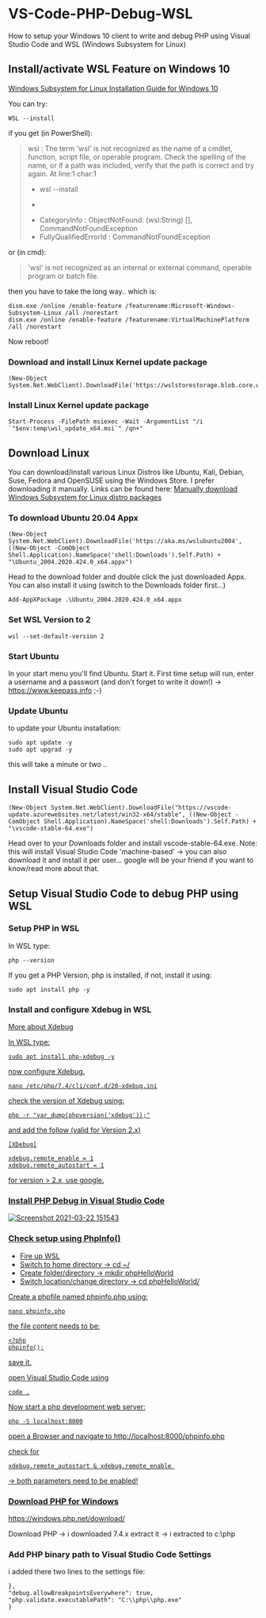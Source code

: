 # VS-Code-PHP-Debug-WSL

How to setup your Windows 10 client to write and debug PHP using Visual Studio Code and WSL  (Windows Subsystem for Linux)

## Install/activate WSL Feature on Windows 10
<a href="https://docs.microsoft.com/en-us/windows/wsl/install-win10" target="_blank">Windows Subsystem for Linux Installation Guide for Windows 10</a>

You can try:
 
    WSL --install

if you get (in PowerShell):

> wsl : The term 'wsl' is not recognized as the name of a cmdlet,
> function, script file, or operable program. Check the 
> spelling of the name, or if a path was included, verify that the path
> is correct and try again.
> At line:1 char:1
> + wsl --install
> + ~~~
> + CategoryInfo : ObjectNotFound: (wsl:String) [], CommandNotFoundException
> + FullyQualifiedErrorId : CommandNotFoundException

or (in cmd):

> 'wsl' is not recognized as an internal or external command, operable
> program or batch file.

then you have to take the long way.. which is:

    dism.exe /online /enable-feature /featurename:Microsoft-Windows-Subsystem-Linux /all /norestart
    dism.exe /online /enable-feature /featurename:VirtualMachinePlatform /all /norestart
Now reboot!

### Download and install Linux Kernel update package

    (New-Object System.Net.WebClient).DownloadFile('https://wslstorestorage.blob.core.windows.net/wslblob/wsl_update_x64.msi',"$env:temp\wsl_update_x64.msi")

### Install Linux Kernel update package

    Start-Process -FilePath msiexec -Wait -ArgumentList "/i `"$env:temp\wsl_update_x64.msi`" /qn+"

## Download Linux
You can download/install various Linux Distros like Ubuntu, Kali, Debian, Suse, Fedora and OpenSUSE using the Windows Store. I prefer downloading it manually. Links can be found here:
<a href="https://docs.microsoft.com/en-us/windows/wsl/install-manual" target="_blank">Manually download Windows Subsystem for Linux distro packages</a>

### To download Ubuntu 20.04 Appx

    (New-Object System.Net.WebClient).DownloadFile('https://aka.ms/wslubuntu2004',((New-Object -ComObject Shell.Application).NameSpace('shell:Downloads').Self.Path) + "\Ubuntu_2004.2020.424.0_x64.appx")

Head to the download folder and double click the just downloaded Appx. You can also install it using (switch to the Downloads folder first...)

    Add-AppXPackage .\Ubuntu_2004.2020.424.0_x64.appx

### Set WSL Version to 2

    wsl --set-default-version 2

### Start Ubuntu
In your start menu you'll find Ubuntu. Start it. First time setup will run, enter a username and a passwort (and don't forget to write it down!) -> https://www.keepass.info ;-)

### Update Ubuntu
to update your Ubuntu installation:

    sudo apt update -y
    sudo apt upgrad -y
this will take a minute or two .. 
## Install Visual Studio Code

    (New-Object System.Net.WebClient).DownloadFile("https://vscode-update.azurewebsites.net/latest/win32-x64/stable", ((New-Object -ComObject Shell.Application).NameSpace('shell:Downloads').Self.Path) + "\vscode-stable-64.exe")

Head over to your Downloads folder and install vscode-stable-64.exe.
Note: this will install Visual Studio Code 'machine-based' -> you can also download it and install it per user... google will be your friend if you want to know/read more about that.

## Setup Visual Studio Code to debug PHP using WSL

### Setup PHP in WSL
In WSL type:

    php --version

If you get a PHP Version, php is installed, if not, install it using:

    sudo apt install php -y

### Install and configure Xdebug in WSL
<a href="https://xdebug.org/docs/install" target="_black">More about Xdebug

In WSL type: 

    sudo apt install php-xdebug -y

now configure Xdebug.

    nano /etc/php/7.4/cli/conf.d/20-xdebug.ini

check the version of Xdebug using:

    php -r "var_dump(phpversion('xdebug'));"

and add the follow (valid for Version 2.x)

    [XDebug]
    
    xdebug.remote_enable = 1
    xdebug.remote_autostart = 1

for version > 2.x, use google.

### Install PHP Debug in Visual Studio Code

![Screenshot 2021-03-22 151543](https://user-images.githubusercontent.com/2221944/112003768-7e0e9a80-8b21-11eb-8d0d-f7101959c7a0.png)

### Check setup using PhpInfo()

- Fire up WSL
- Switch to home directory -> cd ~/
- Create folder/directory -> mkdir phpHelloWorld
- Switch location/change directory -> cd phpHelloWorld/

Create a phpfile named phpinfo.php using:

    nano phpinfo.php

the file content needs to be: 

    <?php
    phpinfo();

save it.

open Visual Studio Code using 

    code .

Now start a php development web server: 

    php -S localhost:8000

open a Browser and navigate to http://localhost:8000/phpinfo.php

check for

    xdebug.remote_autostart & xdebug.remote_enable 

-> both parameters need to be enabled!

### Download PHP for Windows

https://windows.php.net/download/

Download PHP -> i downloaded 7.4.x
extract it -> i extracted to c:\php

### Add PHP binary path to Visual Studio Code Settings
i added there two lines to the settings file:

    },
    "debug.allowBreakpointsEverywhere": true,
    "php.validate.executablePath": "C:\\php\\php.exe"
    }
